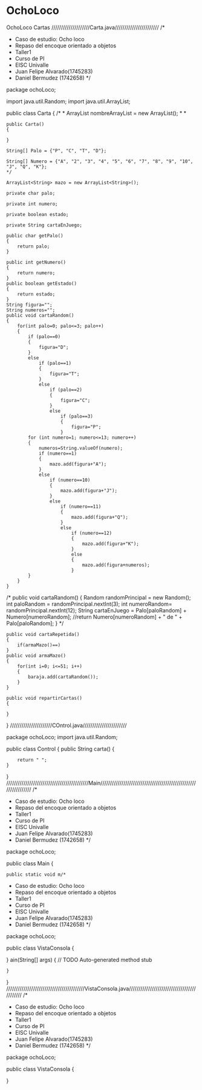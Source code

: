 # OchoLoco
OchoLoco Cartas
////////////////////Carta.java///////////////////////
/*
 * Caso de estudio: Ocho loco
 * Repaso del encoque orientado a objetos
 * Taller1
 * Curso de PI
 * EISC Univalle
 * Juan Felipe Alvarado(1745283)
 * Daniel Bermudez (1742658)
 */


package ochoLoco;

import java.util.Random;
import java.util.ArrayList;

public class Carta {
	/*
	 * ArrayList<String> nombreArrayList = new ArrayList<String>();
	 * 
	 * 
	
	public Carta()
	{
		
	}
	
	String[] Palo = {"P", "C", "T", "D"};
	
	String[] Numero = {"A", "2", "3", "4", "5", "6", "7", "8", "9", "10", "J", "Q", "K"};
	*/
	
	ArrayList<String> mazo = new ArrayList<String>();
	
	private char palo;
	
	private int numero;
	
	private boolean estado;
	
	private String cartaEnJuego;
	
	public char getPalo()
	{
		return palo;
	}
	
	public int getNumero()
	{
		return numero;
	}
	public boolean getEstado()
	{
		return estado;
	}
	String figura="";
	String numeros="";
	public void cartaRandom()
	{
		for(int palo=0; palo<=3; palo++)
		{
			if (palo==0)
			{
				figura="D";
			}
			else 
				if (palo==1)
				{
					figura="T";
				}
				else 
					if (palo==2)
					{
						figura="C";
					}
					else 
						if (palo==3)
						{
							figura="P";
						}
			for (int numero=1; numero<=13; numero++)
			{
				numeros=String.valueOf(numero);
				if (numero==1)
				{
					mazo.add(figura+"A");
				}
				else
					if (numero==10)
					{
						mazo.add(figura+"J");
					}
					else 
						if (numero==11)
						{
							mazo.add(figura+"Q");
						}
						else
							if (numero==12)
							{
								mazo.add(figura+"K");
							}
							else
							{
								mazo.add(figura+numeros);
							}
			}
		}
	}
/*	public void cartaRandom()
	{
		Random randomPrincipal = new Random();
		int paloRandom = randomPrincipal.nextInt(3);
		int numeroRandom= randomPrincipal.nextInt(12);
		String cartaEnJuego = Palo[paloRandom] + Numero[numeroRandom];
		//return Numero[numeroRandom] + " de " + Palo[paloRandom];
	}
*/
	
	public void cartaRepetida()
	{
		if(armaMazo()==)
	}
	public void armaMazo()
	{
		for(int i=0; i<=51; i++)
		{
			baraja.add(cartaRandom());
		}
	}
	
	public void repartirCartas()
	{
		
	}
	
	

}
//////////////////////COntrol.java///////////////////////

package ochoLoco;
import java.util.Random;

public class Control {
	public String carta()
	{
		
		return " ";
	}

}
///////////////////////////////////////////Main///////////////////////////////////////////////////////////////
/*
 * Caso de estudio: Ocho loco
 * Repaso del encoque orientado a objetos
 * Taller1
 * Curso de PI
 * EISC Univalle
 * Juan Felipe Alvarado(1745283)
 * Daniel Bermudez (1742658)
 */

package ochoLoco;

public class Main {

	public static void m/*
 * Caso de estudio: Ocho loco
 * Repaso del encoque orientado a objetos
 * Taller1
 * Curso de PI
 * EISC Univalle
 * Juan Felipe Alvarado(1745283)
 * Daniel Bermudez (1742658)
 */

package ochoLoco;

public class VistaConsola {

}
ain(String[] args) {
		// TODO Auto-generated method stub

	}

}
/////////////////////////////////////////VistaConsola.java///////////////////////////////////////////
/*
 * Caso de estudio: Ocho loco
 * Repaso del encoque orientado a objetos
 * Taller1
 * Curso de PI
 * EISC Univalle
 * Juan Felipe Alvarado(1745283)
 * Daniel Bermudez (1742658)
 */

package ochoLoco;

public class VistaConsola {

}
